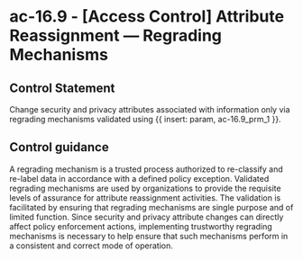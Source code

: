 # ac-16.9 - \[Access Control\] Attribute Reassignment — Regrading Mechanisms

## Control Statement

Change security and privacy attributes associated with information only via regrading mechanisms validated using {{ insert: param, ac-16.9_prm_1 }}.

## Control guidance

A regrading mechanism is a trusted process authorized to re-classify and re-label data in accordance with a defined policy exception. Validated regrading mechanisms are used by organizations to provide the requisite levels of assurance for attribute reassignment activities. The validation is facilitated by ensuring that regrading mechanisms are single purpose and of limited function. Since security and privacy attribute changes can directly affect policy enforcement actions, implementing trustworthy regrading mechanisms is necessary to help ensure that such mechanisms perform in a consistent and correct mode of operation.
